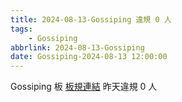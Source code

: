 ```yaml
---
title: 2024-08-13-Gossiping 違規 0 人
tags:
    - Gossiping
abbrlink: 2024-08-13-Gossiping
date: Gossiping-2024-08-13 12:00:00
---
```

Gossiping 板 [板規連結](https://www.ptt.cc/bbs/Gossiping/M.1637425085.A.07D.html)
昨天違規 0 人
